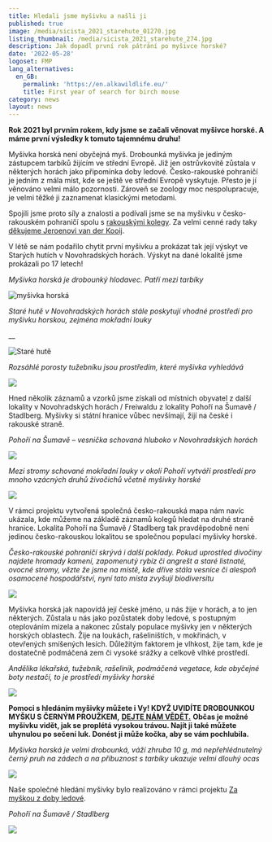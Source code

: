 ```yaml
---
title: Hledali jsme myšivku a našli ji
published: true
image: /media/sicista_2021_starehute_01270.jpg
listing_thumbnail: /media/sicista_2021_starehute_274.jpg
description: Jak dopadl první rok pátrání po myšivce horské?
date: '2022-05-28'
logoset: FMP
lang_alternatives:
  en_GB:
    permalink: 'https://en.alkawildlife.eu/'
    title: First year of search for birch mouse
category: news
layout: news
---
```

**Rok 2021 byl prvním rokem, kdy jsme se začali věnovat myšivce horské. A máme první výsledky k tomuto tajemnému druhu!**

Myšivka horská není obyčejná myš. Drobounká myšivka je jediným zástupcem tarbíků žijícím ve střední Evropě. Již jen ostrůvkovitě zůstala v některých horách jako připomínka doby ledové. Česko-rakouské pohraničí je jedním z mála míst, kde se ještě ve střední Evropě vyskytuje. Přesto je jí věnováno velmi málo pozornosti. Zároveň se zoology moc nespolupracuje, je velmi těžké ji zaznamenat klasickými metodami. 

Spojili jsme proto síly a znalosti a podívali jsme se na myšivku v česko-rakouském pohraničí spolu s [rakouskými kolegy](https://www.gruenesherz.info/). Za velmi cenné rady taky [děkujeme Jeroenovi van der Kooij](https://www.alkawildlife.eu/projects/bilater%C3%A1ln%C3%AD-setk%C3%A1n%C3%AD-k-v%C3%BDzkumu-a-ochran%C4%9B-vybran%C3%BDch-druh%C5%AF-%C5%BEivo%C4%8Dich%C5%AF-kombinace-ter%C3%A9nn%C3%ADch-a-genetick%C3%BDch-metod). 

V létě se nám podařilo chytit první myšivku a prokázat tak její výskyt ve Starých hutích v Novohradských horách. Výskyt na dané lokalitě jsme prokázali po 17 letech! 

_Myšivka horská je drobounký hlodavec. Patří mezi tarbíky_

![myšivka horská](/media/p10_sb_20210813_093021_um.jpg "myšivka horská")

_Staré hutě v Novohradských horách stále poskytují vhodné prostředí pro myšivku horskou, zejména mokřadní louky_

__

![Staré hutě](/media/dji_0063.jpg "Staré hutě")

_Rozsáhlé porosty tužebníku jsou prostředím, které myšivka vyhledává_

![](/media/p7090043.jpg)

Hned několik záznamů a vzorků jsme získali od místních obyvatel z další lokality v Novohradských horách / Freiwaldu z lokality Pohoří na Šumavě / Stadlberg. Myšivky si státní hranice vůbec nevšímají, žijí na české i rakouské straně. 

_Pohoří na Šumavě – vesnička schovaná hluboko v Novohradských horách_

![](/media/dji_0135.jpg)

_Mezi stromy schované mokřadní louky v okolí Pohoří vytváří prostředí pro mnoho vzácných druhů živočichů včetně myšivky horské_

![](/media/dji_0088.jpg)

V rámci projektu vytvořená společná česko-rakouská mapa nám navíc ukázala, kde můžeme na základě záznamů kolegů hledat na druhé straně hranice. Lokalita Pohoří na Šumavě / Stadlberg tak pravděpodobně není jedinou česko-rakouskou lokalitou se společnou populací myšivky horské. 

_Česko-rakouské pohraničí skrývá i další poklady. Pokud uprostřed divočiny najdete hromady kamení, zapomenutý rybíz či angrešt a staré listnaté, ovocné stromy, vězte že jsme na místě, kde dříve stála vesnice či alespoň osamocené hospodářství, nyní tato místa zvyšují biodiversitu_

![](/media/img_9103.jpg)

Myšivka horská jak napovídá její české jméno, u nás žije v horách, a to jen některých. Zůstala u nás jako pozůstatek doby ledové, s postupným oteplováním mizela a nakonec zůstaly populace myšivky jen v některých horských oblastech. Žije na loukách, rašeliništích, v mokřinách, v otevřených smíšených lesích. Důležitým faktorem je vlhkost, žije tam, kde je dostatečně podmáčená zem či vysoké srážky a celkově vlhké prostředí. 

_Andělika lékařská, tužebník, rašeliník, podmáčená vegetace, kde obyčejné boty nestačí, to je prostředí myšivky horské_

![](/media/p8030009.jpg)

**Pomoci s hledáním myšivky můžete i Vy! KDYŽ UVIDÍTE DROBOUNKOU MYŠKU S ČERNÝM PROUŽKEM,** [**DEJTE NÁM VĚDĚT.**](/monitoring) **Občas je možné myšivku vidět, jak se proplétá vysokou trávou. Najít ji také můžete uhynulou po sečení luk. Donést ji může kočka, aby se vám pochlubila.** 

_Myšivka horská je velmi drobounká, váží zhruba 10 g, má nepřehlédnutelný černý pruh na zádech a na příbuznost s tarbíky ukazuje velmi dlouhý ocas_

![](/media/myšivka_malba_m.jpg)

Naše společné hledání myšivky bylo realizováno v rámci projektu [Za myškou z doby ledové](/projects/za-myškou-z-doby-ledové).

_Pohoří na Šumavě / Stadlberg_

![](/media/img_9156.jpg)
